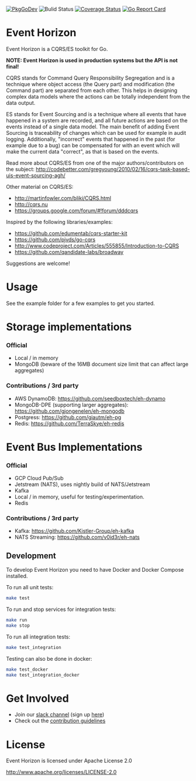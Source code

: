 [![PkgGoDev](https://pkg.go.dev/badge/github.com/looplab/eventhorizon)](https://pkg.go.dev/github.com/looplab/eventhorizon)
![Bulid Status](https://github.com/looplab/eventhorizon/actions/workflows/main.yml/badge.svg)
[![Coverage Status](https://img.shields.io/coveralls/looplab/eventhorizon.svg)](https://coveralls.io/r/looplab/eventhorizon)
[![Go Report Card](https://goreportcard.com/badge/looplab/eventhorizon)](https://goreportcard.com/report/looplab/eventhorizon)

# Event Horizon

Event Horizon is a CQRS/ES toolkit for Go.

**NOTE: Event Horizon is used in production systems but the API is not final!**

CQRS stands for Command Query Responsibility Segregation and is a technique where object access (the Query part) and modification (the Command part) are separated from each other. This helps in designing complex data models where the actions can be totally independent from the data output.

ES stands for Event Sourcing and is a technique where all events that have happened in a system are recorded, and all future actions are based on the events instead of a single data model. The main benefit of adding Event Sourcing is traceability of changes which can be used for example in audit logging. Additionally, "incorrect" events that happened in the past (for example due to a bug) can be compensated for with an event which will make the current data "correct", as that is based on the events.

Read more about CQRS/ES from one of the major authors/contributors on the subject: http://codebetter.com/gregyoung/2010/02/16/cqrs-task-based-uis-event-sourcing-agh/

Other material on CQRS/ES:

- http://martinfowler.com/bliki/CQRS.html
- http://cqrs.nu
- https://groups.google.com/forum/#!forum/dddcqrs

Inspired by the following libraries/examples:

- https://github.com/edumentab/cqrs-starter-kit
- https://github.com/pjvds/go-cqrs
- http://www.codeproject.com/Articles/555855/Introduction-to-CQRS
- https://github.com/qandidate-labs/broadway

Suggestions are welcome!

# Usage

See the example folder for a few examples to get you started.

# Storage implementations

### Official

- Local / in memory
- MongoDB (beware of the 16MB document size limit that can affect large aggregates)

### Contributions / 3rd party

- AWS DynamoDB: https://github.com/seedboxtech/eh-dynamo
- MongoDB-DPE (supporting larger aggregates): https://github.com/gjongenelen/eh-mongodb
- Postgress: https://github.com/giautm/eh-pg
- Redis: https://github.com/TerraSkye/eh-redis

# Event Bus Implementations

### Official

- GCP Cloud Pub/Sub
- Jetstream (NATS), uses nightly build of NATS/Jetstream
- Kafka
- Local / in memory, useful for testing/experimentation.
- Redis

### Contributions / 3rd party

- Kafka: https://github.com/Kistler-Group/eh-kafka
- NATS Streaming: https://github.com/v0id3r/eh-nats

## Development

To develop Event Horizon you need to have Docker and Docker Compose installed.

To run all unit tests:

```bash
make test
```

To run and stop services for integration tests:

```bash
make run
make stop
```

To run all integration tests:

```bash
make test_integration
```

Testing can also be done in docker:

```bash
make test_docker
make test_integration_docker
```

# Get Involved

- Join our [slack channel](https://gophers.slack.com/messages/eventhorizon/) (sign up [here](https://gophersinvite.herokuapp.com/))
- Check out the [contribution guidelines](CONTRIBUTING.md)

# License

Event Horizon is licensed under Apache License 2.0

http://www.apache.org/licenses/LICENSE-2.0
